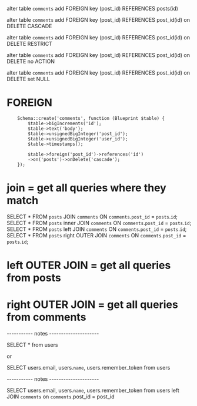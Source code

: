 alter table `comments`
add FOREIGN key (post_id) REFERENCES posts(id)

alter table `comments`
add FOREIGN key (post_id) REFERENCES post_id(id) on DELETE CASCADE

alter table `comments`
add FOREIGN key (post_id) REFERENCES post_id(id) on DELETE RESTRICT

alter table `comments`
add FOREIGN key (post_id) REFERENCES post_id(id) on DELETE no ACTION

alter table `comments`
add FOREIGN key (post_id) REFERENCES post_id(id) on DELETE set NULL

# FOREIGN

        Schema::create('comments', function (Blueprint $table) {
            $table->bigIncrements('id');
            $table->text('body');
            $table->unsignedBigInteger('post_id');
            $table->unsignedBigInteger('user_id');
            $table->timestamps();

            $table->foreign('post_id')->references('id')
            ->on('posts')->onDelete('cascade');
        });

# join = get all queries where they match

SELECT \* FROM `posts` JOIN `comments` ON `comments`.`post_id` = `posts`.`id`;
SELECT \* FROM `posts` inner JOIN `comments` ON `comments`.`post_id` = `posts`.`id`;
SELECT \* FROM `posts` left JOIN `comments` ON `comments`.`post_id` = `posts`.`id`;
SELECT \* FROM `posts` right OUTER JOIN `comments` ON `comments`.`post_id` = `posts`.`id`;

# left OUTER JOIN = get all queries from posts

# right OUTER JOIN = get all queries from comments

----------- notes ---------------------

SELECT \* from users

or

SELECT
users.email, users.`name`, users.remember_token
from users

----------- notes ---------------------

SELECT users.email, users.`name`, users.remember_token
from users
left JOIN `comments` on `comments`.post_id = post_id
